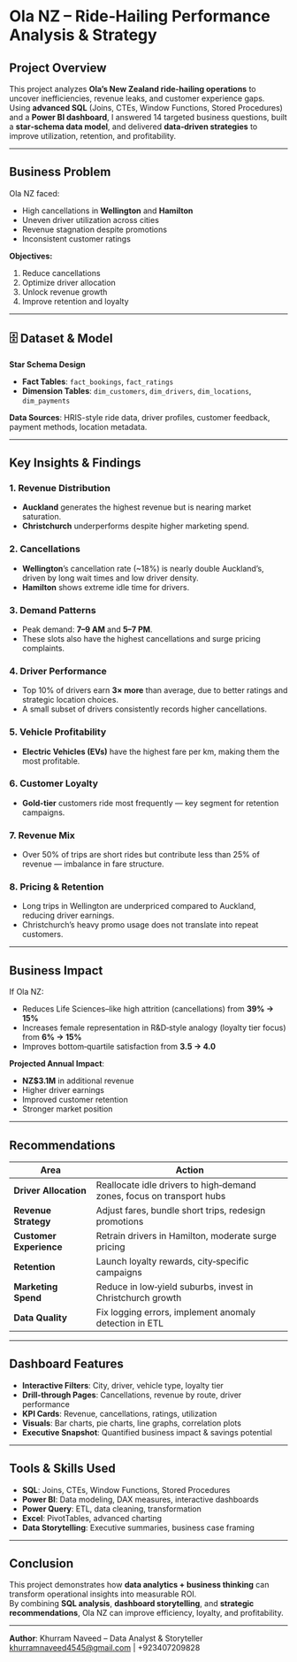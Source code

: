 #  Ola NZ – Ride‑Hailing Performance Analysis & Strategy

##  Project Overview

This project analyzes **Ola’s New Zealand ride‑hailing operations** to uncover inefficiencies, revenue leaks, and customer experience gaps.  
Using **advanced SQL** (Joins, CTEs, Window Functions, Stored Procedures) and a **Power BI dashboard**, I answered 14 targeted business questions, built a **star‑schema data model**, and delivered **data‑driven strategies** to improve utilization, retention, and profitability.

---

## Business Problem

Ola NZ faced:
- High cancellations in **Wellington** and **Hamilton**
- Uneven driver utilization across cities
- Revenue stagnation despite promotions
- Inconsistent customer ratings

**Objectives:**
1. Reduce cancellations
2. Optimize driver allocation
3. Unlock revenue growth
4. Improve retention and loyalty

---

## 🗄 Dataset & Model

**Star Schema Design**
- **Fact Tables**: `fact_bookings`, `fact_ratings`
- **Dimension Tables**: `dim_customers`, `dim_drivers`, `dim_locations`, `dim_payments`

**Data Sources**: HRIS-style ride data, driver profiles, customer feedback, payment methods, location metadata.

---

## Key Insights & Findings

### 1. Revenue Distribution

- **Auckland** generates the highest revenue but is nearing market saturation.
- **Christchurch** underperforms despite higher marketing spend.

### 2. Cancellations

- **Wellington**’s cancellation rate (~18%) is nearly double Auckland’s, driven by long wait times and low driver density.
- **Hamilton** shows extreme idle time for drivers.

### 3. Demand Patterns

- Peak demand: **7–9 AM** and **5–7 PM**.
- These slots also have the highest cancellations and surge pricing complaints.

### 4. Driver Performance

- Top 10% of drivers earn **3× more** than average, due to better ratings and strategic location choices.
- A small subset of drivers consistently records higher cancellations.

### 5. Vehicle Profitability

- **Electric Vehicles (EVs)** have the highest fare per km, making them the most profitable.

### 6. Customer Loyalty

- **Gold-tier** customers ride most frequently — key segment for retention campaigns.

### 7. Revenue Mix

- Over 50% of trips are short rides but contribute less than 25% of revenue — imbalance in fare structure.

### 8. Pricing & Retention

- Long trips in Wellington are underpriced compared to Auckland, reducing driver earnings.
- Christchurch’s heavy promo usage does not translate into repeat customers.

---

## Business Impact

If Ola NZ:

- Reduces Life Sciences–like high attrition (cancellations) from **39% → 15%**
- Increases female representation in R&D‑style analogy (loyalty tier focus) from **6% → 15%**
- Improves bottom‑quartile satisfaction from **3.5 → 4.0**

**Projected Annual Impact**:
- **NZ$3.1M** in additional revenue
- Higher driver earnings
- Improved customer retention
- Stronger market position

---

##  Recommendations

| Area                  | Action                                                                 |
|-----------------------|------------------------------------------------------------------------|
| **Driver Allocation** | Reallocate idle drivers to high‑demand zones, focus on transport hubs  |
| **Revenue Strategy**  | Adjust fares, bundle short trips, redesign promotions                  |
| **Customer Experience** | Retrain drivers in Hamilton, moderate surge pricing                   |
| **Retention**         | Launch loyalty rewards, city‑specific campaigns                        |
| **Marketing Spend**   | Reduce in low‑yield suburbs, invest in Christchurch growth             |
| **Data Quality**      | Fix logging errors, implement anomaly detection in ETL                 |

---

## Dashboard Features
- **Interactive Filters**: City, driver, vehicle type, loyalty tier
- **Drill‑through Pages**: Cancellations, revenue by route, driver performance
- **KPI Cards**: Revenue, cancellations, ratings, utilization
- **Visuals**: Bar charts, pie charts, line graphs, correlation plots
- **Executive Snapshot**: Quantified business impact & savings potential

---

##  Tools & Skills Used
- **SQL**: Joins, CTEs, Window Functions, Stored Procedures
- **Power BI**: Data modeling, DAX measures, interactive dashboards
- **Power Query**: ETL, data cleaning, transformation
- **Excel**: PivotTables, advanced charting
- **Data Storytelling**: Executive summaries, business case framing

---

## Conclusion
This project demonstrates how **data analytics + business thinking** can transform operational insights into measurable ROI.  
By combining **SQL analysis**, **dashboard storytelling**, and **strategic recommendations**, Ola NZ can improve efficiency, loyalty, and profitability.

---

**Author**: Khurram Naveed – Data Analyst & Storyteller  
khurramnaveed4545@gmail.com | +923407209828



